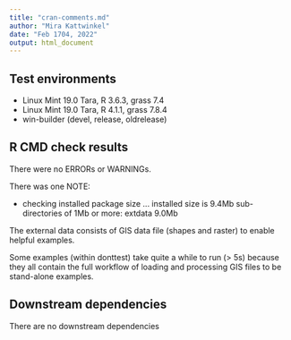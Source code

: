 ```yaml
---
title: "cran-comments.md"
author: "Mira Kattwinkel"
date: "Feb 1704, 2022"
output: html_document
---
```


## Test environments
* Linux Mint 19.0 Tara, R 3.6.3, grass 7.4
* Linux Mint 19.0 Tara, R 4.1.1, grass 7.8.4
* win-builder (devel, release, oldrelease)

## R CMD check results
There were no ERRORs or WARNINGs.

There was one NOTE:
* checking installed package size ...
     installed size is  9.4Mb
     sub-directories of 1Mb or more:
       extdata   9.0Mb

The external data consists of GIS data file (shapes and raster) to enable helpful examples. 

Some examples (within donttest) take quite a while to run (> 5s) because they all contain the full
workflow of loading and processing GIS files to be stand-alone examples.

## Downstream dependencies
There are no downstream dependencies